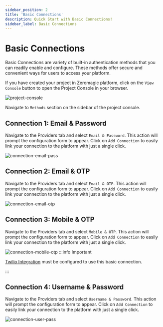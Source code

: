 ```yaml
---
sidebar_position: 2
title: 'Basic Connections'
description: Quick Start with Basic Connections! 
sidebar_label: Basic Connections
---
```


# Basic Connections

Basic Connections are variety of built-in authentication methods that you can readily enable and configure. These methods offer secure and convenient ways for users to access your platform.

If you have created your project in Zeromagic platform, click on the `View Console` button to open the Project Console in your browser.

![project-console](@site/static/img/project-console.png)

Navigate to `Methods` section on the sidebar of the project console. 

## Connection 1: Email & Password

Navigate to the Providers tab and select `Email & Password`. This action will prompt the configuration form to appear. Click on `Add Connection` to easily link your connection to the platform with just a single click.

![connection-email-pass](@site/static/img/connection-email-pass.png)

## Connection 2: Email & OTP

Navigate to the Providers tab and select `Email & OTP`. This action will prompt the configuration form to appear. Click on `Add Connection` to easily link your connection to the platform with just a single click.

![connection-email-otp](@site/static/img/connection-email-otp.png)

## Connection 3: Mobile & OTP

Navigate to the Providers tab and select `Mobile & OTP`. This action will prompt the configuration form to appear. Click on `Add Connection` to easily link your connection to the platform with just a single click.

![connection-mobile-otp](@site/static/img/connection-mobile-otp.png)
:::info Important

[Twilio Integration](/integrations/twilio) must be configured to use this basic connection. 

:::

## Connection 4: Username & Password
 

Navigate to the Providers tab and select `Username & Password`. This action will prompt the configuration form to appear. Click on `Add Connection` to easily link your connection to the platform with just a single click.

![connection-user-pass](@site/static/img/connection-user-pass.png)
